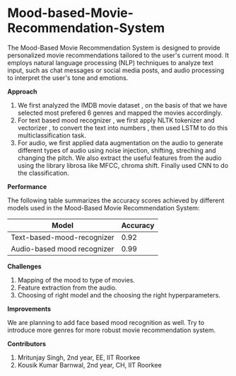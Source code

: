 # Mood-based-Movie-Recommendation-System
The Mood-Based Movie Recommendation System is designed to provide personalized movie recommendations tailored to the user's current mood. It employs natural language processing (NLP) techniques to analyze text input, such as chat messages or social media posts, and audio processing to interpret the user's tone and emotions.

**Approach**

1. We first analyzed the IMDB movie dataset , on the basis of that we have selected most prefered 6 genres and mapped the movies accordingly.
2. For text based mood recognizer , we first apply NLTK tokenizer and vectorizer , to convert the text into numbers , then used LSTM to do this multiclassification task.
3. For audio, we first applied data augmentation on the audio to generate different types of audio using noise injection, shifting, streching and changing the pitch. We also extract the useful features from the audio using the library librosa like MFCC, chroma shift. Finally used CNN to do the classification.

**Performance**

The following table summarizes the accuracy scores achieved by different models used in the Mood-Based Movie Recommendation System:

| Model             | Accuracy |
|-------------------|----------|
| Text-based-mood-recognizer  | 0.92    |
| Audio-based mood recognizer    | 0.99    |

**Challenges**

1. Mapping of the mood to type of movies.
2. Feature extraction from the audio.
3. Choosing of right model and the choosing the right hyperparameters.

**Improvements**

We are planning to add face based mood recognition as well. Try to introduce more genres for more robust movie recommendation system.

**Contributors**
1. Mritunjay Singh, 2nd year, EE, IIT Roorkee
2. Kousik Kumar Barnwal, 2nd year, CH, IIT Roorkee
